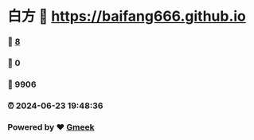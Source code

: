 # 白方 :link: https://baifang666.github.io 
### :page_facing_up: [8](https://baifang666.github.io/tag.html) 
### :speech_balloon: 0 
### :hibiscus: 9906 
### :alarm_clock: 2024-06-23 19:48:36 
### Powered by :heart: [Gmeek](https://github.com/Meekdai/Gmeek)
